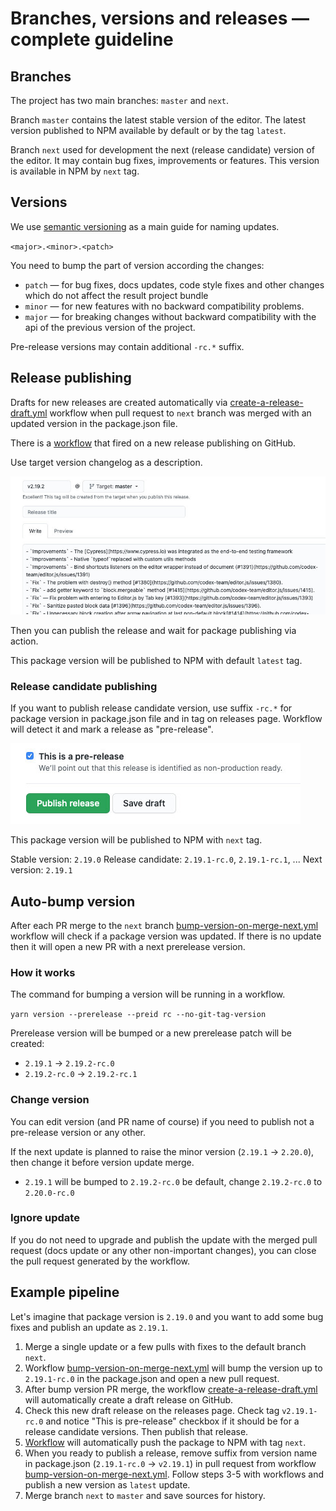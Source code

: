 # Branches, versions and releases — complete guideline

## Branches

The project has two main branches: `master` and `next`.

Branch `master` contains the latest stable version of the editor.
The latest version published to NPM available by default or by the tag `latest`.

Branch `next` used for development the next (release candidate) version of the editor.
It may contain bug fixes, improvements or features. This version is available in NPM by `next` tag.

## Versions

We use [semantic versioning](https://semver.org) as a main guide for naming updates.

`<major>.<minor>.<patch>`

You need to bump the part of version according the changes:

- `patch` — for bug fixes, docs updates, code style fixes and other changes which do not affect the result project bundle
- `minor` — for new features with no backward compatibility problems.
- `major` — for breaking changes without backward compatibility with the api of the previous version of the project.

Pre-release versions may contain additional `-rc.*` suffix.

## Release publishing

Drafts for new releases are created automatically via [create-a-release-draft.yml](.github/workflows/create-a-release-draft.yml)
workflow when pull request to `next` branch was merged with an updated version in the package.json file.

There is a [workflow](.github/workflows/publish-package-to-npm.yml) that fired on a new release publishing on GitHub.

Use target version changelog as a description.

![](assets/57267bab-f2f0-411b-a9d1-69abee6abab5.jpg)

Then you can publish the release and wait for package publishing via action.

This package version will be published to NPM with default `latest` tag.

### Release candidate publishing

If you want to publish release candidate version, use suffix `-rc.*` for package
version in package.json file and in tag on releases page. Workflow will detect it and mark a release as "pre-release".

![](assets/796de9eb-bbe0-485c-bc8f-9a4cb76641b7.jpg)

This package version will be published to NPM with `next` tag.

Stable version: `2.19.0`
Release candidate: `2.19.1-rc.0`, `2.19.1-rc.1`, ...
Next version: `2.19.1`

## Auto-bump version

After each PR merge to the `next` branch [bump-version-on-merge-next.yml](.github/workflows/bump-version-on-merge-next.yml)
workflow will check if a package version was updated. If there is no update then it will open a new PR with a next
prerelease version.

### How it works

The command for bumping a version will be running in a workflow.

`yarn version --prerelease --preid rc --no-git-tag-version`

Prerelease version will be bumped or a new prerelease patch will be created:

- `2.19.1` -> `2.19.2-rc.0`
- `2.19.2-rc.0` -> `2.19.2-rc.1`

### Change version

You can edit version (and PR name of course) if you need to publish not a pre-release version or any other.

If the next update is planned to raise the minor version (`2.19.1` -> `2.20.0`), then change it before version update merge.

- `2.19.1` will be bumped to `2.19.2-rc.0` be default, change `2.19.2-rc.0` to `2.20.0-rc.0`

### Ignore update

If you do not need to upgrade and publish the update with the merged pull request (docs update or any other non-important changes),
you can close the pull request generated by the workflow.

## Example pipeline

Let's imagine that package version is `2.19.0` and you want to add some bug fixes and publish an update as `2.19.1`.

1. Merge a single update or a few pulls with fixes to the default branch `next`.
2. Workflow [bump-version-on-merge-next.yml](.github/workflows/bump-version-on-merge-next.yml) will bump the version up
to `2.19.1-rc.0` in the package.json and open a new pull request.
3. After bump version PR merge, the workflow [create-a-release-draft.yml](.github/workflows/create-a-release-draft.yml)
will automatically create a draft release on GitHub.
4. Check this new draft release on the releases page. Check tag `v2.19.1-rc.0` and notice "This is pre-release" checkbox
if it should be for a release candidate versions. Then publish that release.
5. [Workflow](.github/workflows/publish-package-to-npm.yml) will automatically push the package to NPM with tag `next`.
6. When you ready to publish a release, remove suffix from version name in package.json (`2.19.1-rc.0` -> `v2.19.1`)
in pull request from workflow [bump-version-on-merge-next.yml](.github/workflows/bump-version-on-merge-next.yml).
Follow steps 3-5 with workflows and publish a new version as `latest` update.
7. Merge branch `next` to `master` and save sources for history.
